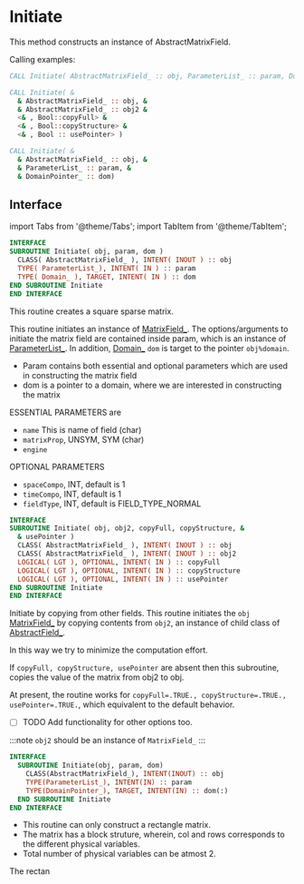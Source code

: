 # Initiate

This method constructs an instance of AbstractMatrixField.

Calling examples:

```fortran
CALL Initiate( AbstractMatrixField_ :: obj, ParameterList_ :: param, Domain_ :: dom )
```

```fortran
CALL Initiate( &
  & AbstractMatrixField_ :: obj, &
  & AbstractMatrixField_ :: obj2 &
  <& , Bool::copyFull> &
  <& , Bool::copyStructure> &
  <& , Bool :: usePointer> )
```

```fortran
CALL Initiate( &
  & AbstractMatrixField_ :: obj, &
  & ParameterList_ :: param, &
  & DomainPointer_ :: dom)
```

## Interface

import Tabs from '@theme/Tabs';
import TabItem from '@theme/TabItem';

<Tabs>

<TabItem value="1" label="Interface 1" default>

```fortran
INTERFACE
SUBROUTINE Initiate( obj, param, dom )
  CLASS( AbstractMatrixField_ ), INTENT( INOUT ) :: obj
  TYPE( ParameterList_), INTENT( IN ) :: param
  TYPE( Domain_ ), TARGET, INTENT( IN ) :: dom
END SUBROUTINE Initiate
END INTERFACE
```

This routine creates a square sparse matrix.

This routine initiates an instance of [MatrixField_](../MatrixField/MatrixField_.md).
The options/arguments to initiate the matrix field are
contained inside param, which is an instance of [ParameterList_](../ParameterList/ParameterList_.md).
In addition, [Domain_](../Domain/Domain_.md) `dom` is target to the pointer `obj%domain`.

- Param contains both essential and optional parameters which are used in
constructing the matrix field
- dom is a pointer to a domain, where we are interested in constructing the
matrix

ESSENTIAL PARAMETERS are

- `name` This is name of field (char)
- `matrixProp`, UNSYM, SYM (char)
- `engine`

OPTIONAL PARAMETERS

- `spaceCompo`, INT, default is 1
- `timeCompo`, INT, default is 1
- `fieldType`, INT, default is FIELD_TYPE_NORMAL

</TabItem>

<TabItem value="example" label="܀ Examples" default>

</TabItem>

</Tabs>

<Tabs>

<TabItem value="2" label="Interface 2" default>

```fortran
INTERFACE
SUBROUTINE Initiate( obj, obj2, copyFull, copyStructure, &
  & usePointer )
  CLASS( AbstractMatrixField_ ), INTENT( INOUT ) :: obj
  CLASS( AbstractMatrixField_ ), INTENT( INOUT ) :: obj2
  LOGICAL( LGT ), OPTIONAL, INTENT( IN ) :: copyFull
  LOGICAL( LGT ), OPTIONAL, INTENT( IN ) :: copyStructure
  LOGICAL( LGT ), OPTIONAL, INTENT( IN ) :: usePointer
END SUBROUTINE Initiate
END INTERFACE
```

Initiate by copying from other fields. This routine initiates the `obj` [MatrixField_](../MatrixField/MatrixField_.md) by copying contents from `obj2`, an instance of child class of [AbstractField_](../AbstractField/AbstractField_.md).

In this way we try to minimize the computation effort.

If `copyFull, copyStructure, usePointer` are absent then this subroutine,
copies the value of the matrix from obj2 to obj.

At present, the routine works for `copyFull=.TRUE., copyStructure=.TRUE.,
usePointer=.TRUE.`, which equivalent to the default behavior.

- [ ] TODO Add functionality for other options too.

:::note
`obj2` should be an instance of `MatrixField_`
:::

</TabItem>

<TabItem value="example" label="܀ Examples">

</TabItem>

</Tabs>

<Tabs>

<TabItem value="3" label="Interface 3" default>

```fortran
INTERFACE
  SUBROUTINE Initiate(obj, param, dom)
    CLASS(AbstractMatrixField_), INTENT(INOUT) :: obj
    TYPE(ParameterList_), INTENT(IN) :: param
    TYPE(DomainPointer_), TARGET, INTENT(IN) :: dom(:)
  END SUBROUTINE Initiate
END INTERFACE
```

- This routine can only construct a rectangle matrix.
- The matrix has a block struture, wherein, col and rows corresponds to the different physical variables.
- Total number of physical variables can be atmost 2.

The rectan

</TabItem>

<TabItem value="example" label="܀ Examples">

</TabItem>

</Tabs>
